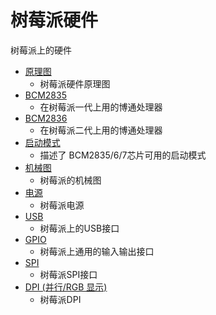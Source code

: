 # 树莓派硬件

树莓派上的硬件

- [原理图](schematics/README.md)
    - 树莓派硬件原理图
- [BCM2835](bcm2835/README.md)
    - 在树莓派一代上用的博通处理器
- [BCM2836](bcm2836/README.md)
    - 在树莓派二代上用的博通处理器
- [启动模式](bootmodes/README.md)
    - 描述了 BCM2835/6/7芯片可用的启动模式
- [机械图](mechanical/README.md)
    - 树莓派的机械图
- [电源](power/README.md)
    - 树莓派电源
- [USB](usb/README.md)
    - 树莓派上的USB接口
- [GPIO](gpio/README.md)
    - 树莓派上通用的输入输出接口
- [SPI](spi/README.md)
    - 树莓派SPI接口
- [DPI (并行/RGB 显示)](dpi/README.md)
    - 树莓派DPI
